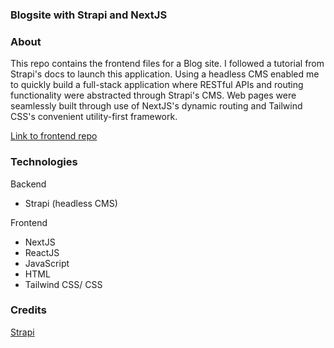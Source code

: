 ### Blogsite with Strapi and NextJS

### About 
This repo contains the frontend files for a Blog site. I followed a tutorial from Strapi's docs to launch this application. Using a headless CMS enabled me to quickly build a full-stack application where RESTful APIs and routing functionality were abstracted through Strapi's CMS. Web pages were seamlessly built through use of NextJS's dynamic routing and Tailwind CSS's convenient utility-first framework. 

<a href="https://github.com/tungolra/next-blog-frontend-example">Link to frontend repo</a>

### Technologies
Backend
- Strapi (headless CMS)

Frontend
- NextJS
- ReactJS
- JavaScript
- HTML
- Tailwind CSS/ CSS

### Credits
[Strapi](https://strapi.io/blog/build-a-blog-with-next-react-js-strapi)